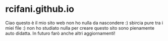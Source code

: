 # rcifani.github.io

Ciao questo è il mio sito web non ho nulla da nascondere :) sbircia pure tra i miei file :) non ho studiato nulla per creare questo sito sono pienamente auto didatta.
In futuro farò anche altri aggiornamenti!
